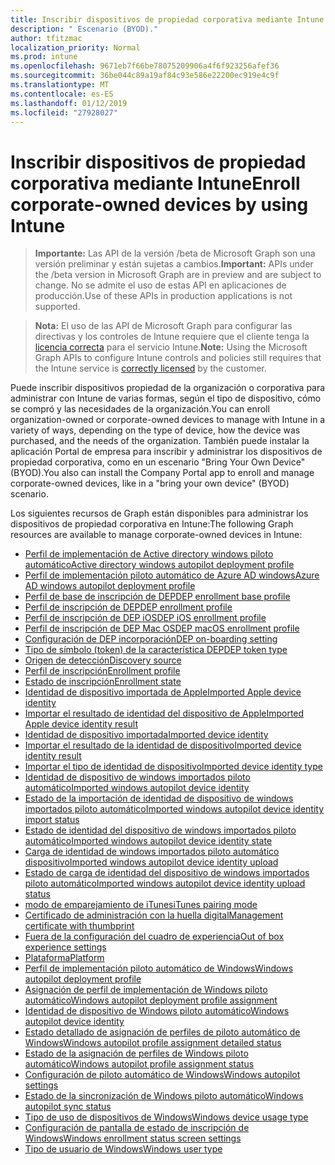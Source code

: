 ```yaml
---
title: Inscribir dispositivos de propiedad corporativa mediante Intune
description: " Escenario (BYOD)."
author: tfitzmac
localization_priority: Normal
ms.prod: intune
ms.openlocfilehash: 9671eb7f66be78075209906a4f6f923256afef36
ms.sourcegitcommit: 36be044c89a19af84c93e586e22200ec919e4c9f
ms.translationtype: MT
ms.contentlocale: es-ES
ms.lasthandoff: 01/12/2019
ms.locfileid: "27928027"
---
```

# <a name="enroll-corporate-owned-devices-by-using-intune"></a><span data-ttu-id="8e610-103">Inscribir dispositivos de propiedad corporativa mediante Intune</span><span class="sxs-lookup"><span data-stu-id="8e610-103">Enroll corporate-owned devices by using Intune</span></span>

> <span data-ttu-id="8e610-104">**Importante:** Las API de la versión /beta de Microsoft Graph son una versión preliminar y están sujetas a cambios.</span><span class="sxs-lookup"><span data-stu-id="8e610-104">**Important:** APIs under the /beta version in Microsoft Graph are in preview and are subject to change.</span></span> <span data-ttu-id="8e610-105">No se admite el uso de estas API en aplicaciones de producción.</span><span class="sxs-lookup"><span data-stu-id="8e610-105">Use of these APIs in production applications is not supported.</span></span>

> <span data-ttu-id="8e610-106">**Nota:** El uso de las API de Microsoft Graph para configurar las directivas y los controles de Intune requiere que el cliente tenga la [licencia correcta](https://www.microsoft.com/en-us/cloud-platform/microsoft-intune-pricing) para el servicio Intune.</span><span class="sxs-lookup"><span data-stu-id="8e610-106">**Note:** Using the Microsoft Graph APIs to configure Intune controls and policies still requires that the Intune service is [correctly licensed](https://www.microsoft.com/en-us/cloud-platform/microsoft-intune-pricing) by the customer.</span></span>

<span data-ttu-id="8e610-107">Puede inscribir dispositivos propiedad de la organización o corporativa para administrar con Intune de varias formas, según el tipo de dispositivo, cómo se compró y las necesidades de la organización.</span><span class="sxs-lookup"><span data-stu-id="8e610-107">You can enroll organization-owned or corporate-owned devices to manage with Intune in a variety of ways, depending on the type of device, how the device was purchased, and the needs of the organization.</span></span> <span data-ttu-id="8e610-108">También puede instalar la aplicación Portal de empresa para inscribir y administrar los dispositivos de propiedad corporativa, como en un escenario "Bring Your Own Device" (BYOD).</span><span class="sxs-lookup"><span data-stu-id="8e610-108">You also can install the Company Portal app to enroll and manage corporate-owned devices, like in a "bring your own device" (BYOD) scenario.</span></span>

<span data-ttu-id="8e610-109">Los siguientes recursos de Graph están disponibles para administrar los dispositivos de propiedad corporativa en Intune:</span><span class="sxs-lookup"><span data-stu-id="8e610-109">The following Graph resources are available to manage corporate-owned devices in Intune:</span></span>

- [<span data-ttu-id="8e610-110">Perfil de implementación de Active directory windows piloto automático</span><span class="sxs-lookup"><span data-stu-id="8e610-110">Active directory windows autopilot deployment profile</span></span>](intune-enrollment-activedirectorywindowsautopilotdeploymentprofile.md)
- [<span data-ttu-id="8e610-111">Perfil de implementación piloto automático de Azure AD windows</span><span class="sxs-lookup"><span data-stu-id="8e610-111">Azure AD windows autopilot deployment profile</span></span>](intune-enrollment-azureadwindowsautopilotdeploymentprofile.md)
- [<span data-ttu-id="8e610-112">Perfil de base de inscripción de DEP</span><span class="sxs-lookup"><span data-stu-id="8e610-112">DEP enrollment base profile</span></span>](intune-enrollment-depenrollmentbaseprofile.md)
- [<span data-ttu-id="8e610-113">Perfil de inscripción de DEP</span><span class="sxs-lookup"><span data-stu-id="8e610-113">DEP enrollment profile</span></span>](intune-enrollment-depenrollmentprofile.md)
- [<span data-ttu-id="8e610-114">Perfil de inscripción de DEP iOS</span><span class="sxs-lookup"><span data-stu-id="8e610-114">DEP iOS enrollment profile</span></span>](intune-enrollment-depiosenrollmentprofile.md)
- [<span data-ttu-id="8e610-115">Perfil de inscripción de DEP Mac OS</span><span class="sxs-lookup"><span data-stu-id="8e610-115">DEP macOS enrollment profile</span></span>](intune-enrollment-depmacosenrollmentprofile.md)
- [<span data-ttu-id="8e610-116">Configuración de DEP incorporación</span><span class="sxs-lookup"><span data-stu-id="8e610-116">DEP on-boarding setting</span></span>](intune-enrollment-deponboardingsetting.md)
- [<span data-ttu-id="8e610-117">Tipo de símbolo (token) de la característica DEP</span><span class="sxs-lookup"><span data-stu-id="8e610-117">DEP token type</span></span>](intune-enrollment-deptokentype.md)
- [<span data-ttu-id="8e610-118">Origen de detección</span><span class="sxs-lookup"><span data-stu-id="8e610-118">Discovery source</span></span>](intune-enrollment-discoverysource.md)
- [<span data-ttu-id="8e610-119">Perfil de inscripción</span><span class="sxs-lookup"><span data-stu-id="8e610-119">Enrollment profile</span></span>](intune-enrollment-enrollmentprofile.md)
- [<span data-ttu-id="8e610-120">Estado de inscripción</span><span class="sxs-lookup"><span data-stu-id="8e610-120">Enrollment state</span></span>](intune-enrollment-enrollmentstate.md)
- [<span data-ttu-id="8e610-121">Identidad de dispositivo importada de Apple</span><span class="sxs-lookup"><span data-stu-id="8e610-121">Imported Apple device identity</span></span>](intune-enrollment-importedappledeviceidentity.md)
- [<span data-ttu-id="8e610-122">Importar el resultado de identidad del dispositivo de Apple</span><span class="sxs-lookup"><span data-stu-id="8e610-122">Imported Apple device identity result</span></span>](intune-enrollment-importedappledeviceidentityresult.md)
- [<span data-ttu-id="8e610-123">Identidad de dispositivo importada</span><span class="sxs-lookup"><span data-stu-id="8e610-123">Imported device identity</span></span>](intune-enrollment-importeddeviceidentity.md)
- [<span data-ttu-id="8e610-124">Importar el resultado de la identidad de dispositivo</span><span class="sxs-lookup"><span data-stu-id="8e610-124">Imported device identity result</span></span>](intune-enrollment-importeddeviceidentityresult.md)
- [<span data-ttu-id="8e610-125">Importar el tipo de identidad de dispositivo</span><span class="sxs-lookup"><span data-stu-id="8e610-125">Imported device identity type</span></span>](intune-enrollment-importeddeviceidentitytype.md)
- [<span data-ttu-id="8e610-126">Identidad de dispositivo de windows importados piloto automático</span><span class="sxs-lookup"><span data-stu-id="8e610-126">Imported windows autopilot device identity</span></span>](intune-enrollment-importedwindowsautopilotdeviceidentity.md)
- [<span data-ttu-id="8e610-127">Estado de la importación de identidad de dispositivo de windows importados piloto automático</span><span class="sxs-lookup"><span data-stu-id="8e610-127">Imported windows autopilot device identity import status</span></span>](intune-enrollment-importedwindowsautopilotdeviceidentityimportstatus.md)
- [<span data-ttu-id="8e610-128">Estado de identidad del dispositivo de windows importados piloto automático</span><span class="sxs-lookup"><span data-stu-id="8e610-128">Imported windows autopilot device identity state</span></span>](intune-enrollment-importedwindowsautopilotdeviceidentitystate.md)
- [<span data-ttu-id="8e610-129">Carga de identidad de windows importados piloto automático dispositivo</span><span class="sxs-lookup"><span data-stu-id="8e610-129">Imported windows autopilot device identity upload</span></span>](intune-enrollment-importedwindowsautopilotdeviceidentityupload.md)
- [<span data-ttu-id="8e610-130">Estado de carga de identidad del dispositivo de windows importados piloto automático</span><span class="sxs-lookup"><span data-stu-id="8e610-130">Imported windows autopilot device identity upload status</span></span>](intune-enrollment-importedwindowsautopilotdeviceidentityuploadstatus.md)
- [<span data-ttu-id="8e610-131">modo de emparejamiento de iTunes</span><span class="sxs-lookup"><span data-stu-id="8e610-131">iTunes pairing mode</span></span>](intune-enrollment-itunespairingmode.md)
- [<span data-ttu-id="8e610-132">Certificado de administración con la huella digital</span><span class="sxs-lookup"><span data-stu-id="8e610-132">Management certificate with thumbprint</span></span>](intune-enrollment-managementcertificatewiththumbprint.md)
- [<span data-ttu-id="8e610-133">Fuera de la configuración del cuadro de experiencia</span><span class="sxs-lookup"><span data-stu-id="8e610-133">Out of box experience settings</span></span>](intune-enrollment-outofboxexperiencesettings.md)
- [<span data-ttu-id="8e610-134">Plataforma</span><span class="sxs-lookup"><span data-stu-id="8e610-134">Platform</span></span>](intune-enrollment-platform.md)
- [<span data-ttu-id="8e610-135">Perfil de implementación piloto automático de Windows</span><span class="sxs-lookup"><span data-stu-id="8e610-135">Windows autopilot deployment profile</span></span>](intune-enrollment-windowsautopilotdeploymentprofile.md)
- [<span data-ttu-id="8e610-136">Asignación de perfil de implementación de Windows piloto automático</span><span class="sxs-lookup"><span data-stu-id="8e610-136">Windows autopilot deployment profile assignment</span></span>](intune-enrollment-windowsautopilotdeploymentprofileassignment.md)
- [<span data-ttu-id="8e610-137">Identidad de dispositivo de Windows piloto automático</span><span class="sxs-lookup"><span data-stu-id="8e610-137">Windows autopilot device identity</span></span>](intune-enrollment-windowsautopilotdeviceidentity.md)
- [<span data-ttu-id="8e610-138">Estado detallado de asignación de perfiles de piloto automático de Windows</span><span class="sxs-lookup"><span data-stu-id="8e610-138">Windows autopilot profile assignment detailed status</span></span>](intune-enrollment-windowsautopilotprofileassignmentdetailedstatus.md)
- [<span data-ttu-id="8e610-139">Estado de la asignación de perfiles de Windows piloto automático</span><span class="sxs-lookup"><span data-stu-id="8e610-139">Windows autopilot profile assignment status</span></span>](intune-enrollment-windowsautopilotprofileassignmentstatus.md)
- [<span data-ttu-id="8e610-140">Configuración de piloto automático de Windows</span><span class="sxs-lookup"><span data-stu-id="8e610-140">Windows autopilot settings</span></span>](intune-enrollment-windowsautopilotsettings.md)
- [<span data-ttu-id="8e610-141">Estado de la sincronización de Windows piloto automático</span><span class="sxs-lookup"><span data-stu-id="8e610-141">Windows autopilot sync status</span></span>](intune-enrollment-windowsautopilotsyncstatus.md)
- [<span data-ttu-id="8e610-142">Tipo de uso de dispositivos de Windows</span><span class="sxs-lookup"><span data-stu-id="8e610-142">Windows device usage type</span></span>](intune-enrollment-windowsdeviceusagetype.md)
- [<span data-ttu-id="8e610-143">Configuración de pantalla de estado de inscripción de Windows</span><span class="sxs-lookup"><span data-stu-id="8e610-143">Windows enrollment status screen settings</span></span>](intune-enrollment-windowsenrollmentstatusscreensettings.md)
- [<span data-ttu-id="8e610-144">Tipo de usuario de Windows</span><span class="sxs-lookup"><span data-stu-id="8e610-144">Windows user type</span></span>](intune-enrollment-windowsusertype.md)
